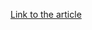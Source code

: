 [Link to the article](https://trendmicro.com/en_us/research/18/f/fakespy-android-information-stealing-malware-targets-japanese-and-koreanspeaking-users.html)
